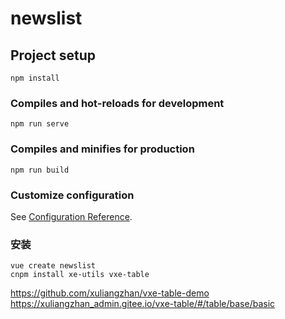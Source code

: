 # newslist

## Project setup
```
npm install
```

### Compiles and hot-reloads for development
```
npm run serve
```

### Compiles and minifies for production
```
npm run build
```

### Customize configuration
See [Configuration Reference](https://cli.vuejs.org/config/).

### 安装
```
vue create newslist
cnpm install xe-utils vxe-table
```


https://github.com/xuliangzhan/vxe-table-demo
https://xuliangzhan_admin.gitee.io/vxe-table/#/table/base/basic